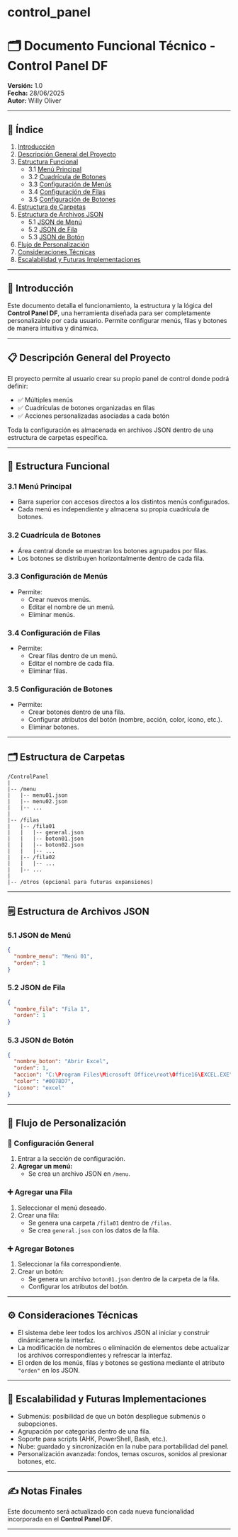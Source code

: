 # control_panel

# 🗂️ Documento Funcional Técnico - Control Panel DF
**Versión:** 1.0  
**Fecha:** 28/06/2025  
**Autor:** Willy Oliver  

---

## 📑 Índice
1. [Introducción](#-introducción)  
2. [Descripción General del Proyecto](#-descripción-general-del-proyecto)  
3. [Estructura Funcional](#-estructura-funcional)  
   - 3.1 [Menú Principal](#31-menú-principal)  
   - 3.2 [Cuadrícula de Botones](#32-cuadrícula-de-botones)  
   - 3.3 [Configuración de Menús](#33-configuración-de-menús)  
   - 3.4 [Configuración de Filas](#34-configuración-de-filas)  
   - 3.5 [Configuración de Botones](#35-configuración-de-botones)  
4. [Estructura de Carpetas](#-estructura-de-carpetas)  
5. [Estructura de Archivos JSON](#-estructura-de-archivos-json)  
   - 5.1 [JSON de Menú](#51-json-de-menú)  
   - 5.2 [JSON de Fila](#52-json-de-fila)  
   - 5.3 [JSON de Botón](#53-json-de-botón)  
6. [Flujo de Personalización](#-flujo-de-personalización)  
7. [Consideraciones Técnicas](#-consideraciones-técnicas)  
8. [Escalabilidad y Futuras Implementaciones](#-escalabilidad-y-futuras-implementaciones)  

---

## 🚀 Introducción
Este documento detalla el funcionamiento, la estructura y la lógica del **Control Panel DF**, una herramienta diseñada para ser completamente personalizable por cada usuario. Permite configurar menús, filas y botones de manera intuitiva y dinámica.

---

## 📋 Descripción General del Proyecto
El proyecto permite al usuario crear su propio panel de control donde podrá definir:

- ✅ Múltiples menús  
- ✅ Cuadrículas de botones organizadas en filas  
- ✅ Acciones personalizadas asociadas a cada botón  

Toda la configuración es almacenada en archivos JSON dentro de una estructura de carpetas específica.

---

## 🧠 Estructura Funcional

### 3.1 Menú Principal
- Barra superior con accesos directos a los distintos menús configurados.  
- Cada menú es independiente y almacena su propia cuadrícula de botones.  

### 3.2 Cuadrícula de Botones
- Área central donde se muestran los botones agrupados por filas.  
- Los botones se distribuyen horizontalmente dentro de cada fila.  

### 3.3 Configuración de Menús
- Permite:  
  - Crear nuevos menús.  
  - Editar el nombre de un menú.  
  - Eliminar menús.  

### 3.4 Configuración de Filas
- Permite:  
  - Crear filas dentro de un menú.  
  - Editar el nombre de cada fila.  
  - Eliminar filas.  

### 3.5 Configuración de Botones
- Permite:  
  - Crear botones dentro de una fila.  
  - Configurar atributos del botón (nombre, acción, color, ícono, etc.).  
  - Eliminar botones.  

---

## 🗂️ Estructura de Carpetas

```plaintext
/ControlPanel
|
|-- /menu
|   |-- menu01.json
|   |-- menu02.json
|   |-- ...
|
|-- /filas
|   |-- /fila01
|   |   |-- general.json
|   |   |-- boton01.json
|   |   |-- boton02.json
|   |   |-- ...
|   |-- /fila02
|   |   |-- ...
|   |-- ...
|
|-- /otros (opcional para futuras expansiones)
```

---

## 🗒️ Estructura de Archivos JSON

### 5.1 JSON de Menú

```json
{
  "nombre_menu": "Menú 01",
  "orden": 1
}
```

### 5.2 JSON de Fila

```json
{
  "nombre_fila": "Fila 1",
  "orden": 1
}
```

### 5.3 JSON de Botón

```json
{
  "nombre_boton": "Abrir Excel",
  "orden": 1,
  "accion": "C:\Program Files\Microsoft Office\root\Office16\EXCEL.EXE",
  "color": "#0078D7",
  "icono": "excel"
}
```

---

## 🔄 Flujo de Personalización

### 🔧 Configuración General
1. Entrar a la sección de configuración.  
2. **Agregar un menú:**  
   - Se crea un archivo JSON en `/menu`.  

### ➕ Agregar una Fila
1. Seleccionar el menú deseado.  
2. Crear una fila:  
   - Se genera una carpeta `/fila01` dentro de `/filas`.  
   - Se crea `general.json` con los datos de la fila.  

### ➕ Agregar Botones
1. Seleccionar la fila correspondiente.  
2. Crear un botón:  
   - Se genera un archivo `boton01.json` dentro de la carpeta de la fila.  
   - Configurar los atributos del botón.  

---

## ⚙️ Consideraciones Técnicas
- El sistema debe leer todos los archivos JSON al iniciar y construir dinámicamente la interfaz.  
- La modificación de nombres o eliminación de elementos debe actualizar los archivos correspondientes y refrescar la interfaz.  
- El orden de los menús, filas y botones se gestiona mediante el atributo `"orden"` en los JSON.  

---

## 🌱 Escalabilidad y Futuras Implementaciones
- Submenús: posibilidad de que un botón despliegue submenús o subopciones.  
- Agrupación por categorías dentro de una fila.  
- Soporte para scripts (AHK, PowerShell, Bash, etc.).  
- Nube: guardado y sincronización en la nube para portabilidad del panel.  
- Personalización avanzada: fondos, temas oscuros, sonidos al presionar botones, etc.  

---

## ✍️ Notas Finales
Este documento será actualizado con cada nueva funcionalidad incorporada en el **Control Panel DF**.

---
